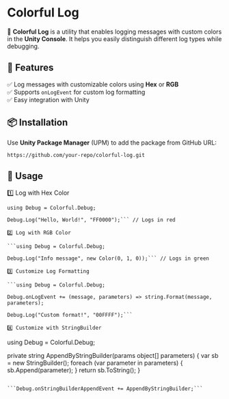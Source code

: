# Colorful Log

🎨 **Colorful Log** is a utility that enables logging messages with custom colors in the **Unity Console**. It helps you easily distinguish different log types while debugging.  

## 🚀 Features  
✅ Log messages with customizable colors using **Hex** or **RGB**  
✅ Supports `onLogEvent` for custom log formatting  
✅ Easy integration with Unity  

## 📦 Installation  

Use **Unity Package Manager** (UPM) to add the package from GitHub URL:  

```https://github.com/your-repo/colorful-log.git```

## 🔧 Usage

1️⃣ Log with Hex Color

```
using Debug = Colorful.Debug;

Debug.Log("Hello, World!", "FF0000");``` // Logs in red

2️⃣ Log with RGB Color

```using Debug = Colorful.Debug;

Debug.Log("Info message", new Color(0, 1, 0));``` // Logs in green

3️⃣ Customize Log Formatting

```using Debug = Colorful.Debug;

Debug.onLogEvent += (message, parameters) => string.Format(message, parameters);

Debug.Log("Custom format!", "00FFFF");```

4️⃣ Customize with StringBuilder

```
using Debug = Colorful.Debug;

private string AppendByStringBuilder(params object[] parameters)
{
    var sb = new StringBuilder();
    foreach (var parameter in parameters)
    {
        sb.Append(parameter);
    }
    return sb.ToString();
}
```

```Debug.onStringBuilderAppendEvent += AppendByStringBuilder;```